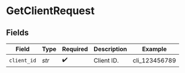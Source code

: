 # GetClientRequest


## Fields

| Field              | Type               | Required           | Description        | Example            |
| ------------------ | ------------------ | ------------------ | ------------------ | ------------------ |
| `client_id`        | *str*              | :heavy_check_mark: | Client ID.         | cli_123456789      |